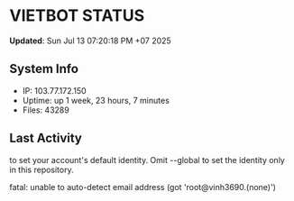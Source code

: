 # VIETBOT STATUS
**Updated**: Sun Jul 13 07:20:18 PM +07 2025

## System Info
- IP: 103.77.172.150
- Uptime: up 1 week, 23 hours, 7 minutes
- Files: 43289

## Last Activity

to set your account's default identity.
Omit --global to set the identity only in this repository.

fatal: unable to auto-detect email address (got 'root@vinh3690.(none)')
